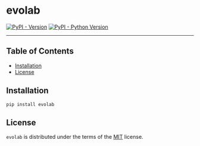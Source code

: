 # evolab

[![PyPI - Version](https://img.shields.io/pypi/v/evolab.svg)](https://pypi.org/project/evolab)
[![PyPI - Python Version](https://img.shields.io/pypi/pyversions/evolab.svg)](https://pypi.org/project/evolab)

-----

## Table of Contents

- [Installation](#installation)
- [License](#license)

## Installation

```console
pip install evolab
```

## License

`evolab` is distributed under the terms of the [MIT](https://spdx.org/licenses/MIT.html) license.
